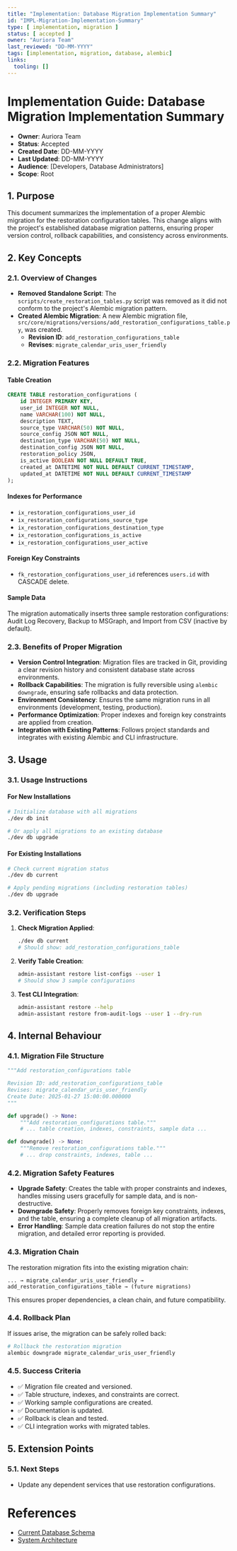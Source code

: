 ```yaml
---
title: "Implementation: Database Migration Implementation Summary"
id: "IMPL-Migration-Implementation-Summary"
type: [ implementation, migration ]
status: [ accepted ]
owner: "Auriora Team"
last_reviewed: "DD-MM-YYYY"
tags: [implementation, migration, database, alembic]
links:
  tooling: []
---
```


# Implementation Guide: Database Migration Implementation Summary

- **Owner**: Auriora Team
- **Status**: Accepted
- **Created Date**: DD-MM-YYYY
- **Last Updated**: DD-MM-YYYY
- **Audience**: [Developers, Database Administrators]
- **Scope**: Root

## 1. Purpose

This document summarizes the implementation of a proper Alembic migration for the restoration configuration tables. This change aligns with the project's established database migration patterns, ensuring proper version control, rollback capabilities, and consistency across environments.

## 2. Key Concepts

### 2.1. Overview of Changes

-   **Removed Standalone Script**: The `scripts/create_restoration_tables.py` script was removed as it did not conform to the project's Alembic migration pattern.
-   **Created Alembic Migration**: A new Alembic migration file, `src/core/migrations/versions/add_restoration_configurations_table.py`, was created.
    -   **Revision ID**: `add_restoration_configurations_table`
    -   **Revises**: `migrate_calendar_uris_user_friendly`

### 2.2. Migration Features

#### Table Creation

```sql
CREATE TABLE restoration_configurations (
    id INTEGER PRIMARY KEY,
    user_id INTEGER NOT NULL,
    name VARCHAR(100) NOT NULL,
    description TEXT,
    source_type VARCHAR(50) NOT NULL,
    source_config JSON NOT NULL,
    destination_type VARCHAR(50) NOT NULL,
    destination_config JSON NOT NULL,
    restoration_policy JSON,
    is_active BOOLEAN NOT NULL DEFAULT TRUE,
    created_at DATETIME NOT NULL DEFAULT CURRENT_TIMESTAMP,
    updated_at DATETIME NOT NULL DEFAULT CURRENT_TIMESTAMP
);
```

#### Indexes for Performance

-   `ix_restoration_configurations_user_id`
-   `ix_restoration_configurations_source_type`
-   `ix_restoration_configurations_destination_type`
-   `ix_restoration_configurations_is_active`
-   `ix_restoration_configurations_user_active`

#### Foreign Key Constraints

-   `fk_restoration_configurations_user_id` references `users.id` with CASCADE delete.

#### Sample Data

The migration automatically inserts three sample restoration configurations: Audit Log Recovery, Backup to MSGraph, and Import from CSV (inactive by default).

### 2.3. Benefits of Proper Migration

-   **Version Control Integration**: Migration files are tracked in Git, providing a clear revision history and consistent database state across environments.
-   **Rollback Capabilities**: The migration is fully reversible using `alembic downgrade`, ensuring safe rollbacks and data protection.
-   **Environment Consistency**: Ensures the same migration runs in all environments (development, testing, production).
-   **Performance Optimization**: Proper indexes and foreign key constraints are applied from creation.
-   **Integration with Existing Patterns**: Follows project standards and integrates with existing Alembic and CLI infrastructure.

## 3. Usage

### 3.1. Usage Instructions

#### For New Installations

```bash
# Initialize database with all migrations
./dev db init

# Or apply all migrations to an existing database
./dev db upgrade
```

#### For Existing Installations

```bash
# Check current migration status
./dev db current

# Apply pending migrations (including restoration tables)
./dev db upgrade
```

### 3.2. Verification Steps

1.  **Check Migration Applied**:
    ```bash
    ./dev db current
    # Should show: add_restoration_configurations_table
    ```
2.  **Verify Table Creation**:
    ```bash
    admin-assistant restore list-configs --user 1
    # Should show 3 sample configurations
    ```
3.  **Test CLI Integration**:
    ```bash
    admin-assistant restore --help
    admin-assistant restore from-audit-logs --user 1 --dry-run
    ```

## 4. Internal Behaviour

### 4.1. Migration File Structure

```python
"""Add restoration_configurations table

Revision ID: add_restoration_configurations_table
Revises: migrate_calendar_uris_user_friendly
Create Date: 2025-01-27 15:00:00.000000
"""

def upgrade() -> None:
    """Add restoration_configurations table."""
    # ... table creation, indexes, constraints, sample data ...

def downgrade() -> None:
    """Remove restoration_configurations table."""
    # ... drop constraints, indexes, table ...
```

### 4.2. Migration Safety Features

-   **Upgrade Safety**: Creates the table with proper constraints and indexes, handles missing users gracefully for sample data, and is non-destructive.
-   **Downgrade Safety**: Properly removes foreign key constraints, indexes, and the table, ensuring a complete cleanup of all migration artifacts.
-   **Error Handling**: Sample data creation failures do not stop the entire migration, and detailed error reporting is provided.

### 4.3. Migration Chain

The restoration migration fits into the existing migration chain:

`... → migrate_calendar_uris_user_friendly → add_restoration_configurations_table → (future migrations)`

This ensures proper dependencies, a clean chain, and future compatibility.

### 4.4. Rollback Plan

If issues arise, the migration can be safely rolled back:

```bash
# Rollback the restoration migration
alembic downgrade migrate_calendar_uris_user_friendly
```

### 4.5. Success Criteria

-   ✅ Migration file created and versioned.
-   ✅ Table structure, indexes, and constraints are correct.
-   ✅ Working sample configurations are created.
-   ✅ Documentation is updated.
-   ✅ Rollback is clean and tested.
-   ✅ CLI integration works with migrated tables.

## 5. Extension Points

### 5.1. Next Steps

-   Update any dependent services that use restoration configurations.

# References

-   [Current Database Schema](../2-architecture/DATA-002-Current-Schema.md)
-   [System Architecture](../2-architecture/ARCH-001-System-Architecture.md)
